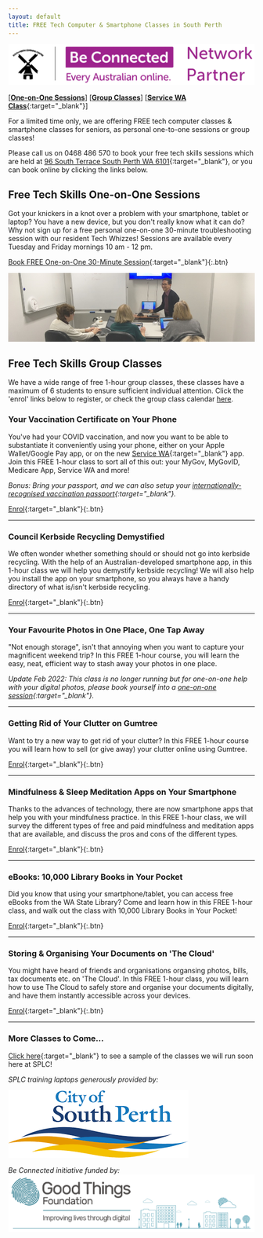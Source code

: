 ```yaml
---
layout: default
title: FREE Tech Computer & Smartphone Classes in South Perth
---
```

<img class="img-responsive" src="img/be_connected_network_partner_logo_1200x200_splc.png">  

[[**One-on-One Sessions**](#one2one)] [[**Group Classes**](#group)] [[**Service WA Class**](https://docs.google.com/forms/d/e/1FAIpQLSf1BWKNcViD4-tdzi4b4cIvrHCW6SW9B87VjcjOoB5lfhzkew/viewform){:target="_blank"}]

For a limited time only, we are offering FREE tech computer classes & smartphone classes for seniors, as personal one-to-one sessions or group classes!

Please call us on 0468 486 570 to book your free tech skills sessions which are held at [96 South Terrace South Perth WA 6101](https://goo.gl/maps/J9iKy2qk9turcHnW6){:target="_blank"}, or you can book online by clicking the links below.

## <a name="one2one"></a> Free Tech Skills One-on-One Sessions
Got your knickers in a knot over a problem with your smartphone, tablet or laptop? You have a new device, but you don't really know what it can do? Why not sign up for a free personal one-on-one 30-minute troubleshooting session with our resident Tech Whizzes! Sessions are available every Tuesday and Friday mornings 10 am - 12 pm.

[Book FREE One-on-One 30-Minute Session](https://calendly.com/splc-beconnected/digital-skills){:target="_blank"}{:.btn}

<img class="img-responsive" src="img/gumtree.jpg">

## <a name="group"></a>Free Tech Skills Group Classes

We have a wide range of free 1-hour group classes, these classes have a maximum of 6 students to ensure sufficient individual attention. Click the 'enrol' links below to register, or check the group class calendar [here](/calendar).

### Your Vaccination Certificate on Your Phone
You've had your COVID vaccination, and now you want to be able to substantiate it conveniently using your phone, either on your Apple Wallet/Google Pay app, or on the new [Service WA](https://www.wa.gov.au/organisation/government-of-western-australia/servicewa-mobile-app){:target="_blank"} app. Join this FREE 1-hour class to sort all of this out: your MyGov, MyGovID, Medicare App, Service WA and more!

*Bonus: Bring your passport, and we can also setup your [internationally-recognised vaccination passport](https://www.abc.net.au/news/2021-10-19/international-covid-vaccine-certificate-passport/100548596){:target="_blank"}.*

[Enrol](https://docs.google.com/forms/d/e/1FAIpQLSf1BWKNcViD4-tdzi4b4cIvrHCW6SW9B87VjcjOoB5lfhzkew/viewform?usp=sf_link){:target="_blank"}{:.btn}

---

### Council Kerbside Recycling Demystified
We often wonder whether something should or should not go into kerbside recycling. With the help of an Australian-developed smartphone app, in this 1-hour class we will help you demystify kerbside recycling! We will also help you install the app on your smartphone, so you always have a handy directory of what is/isn't kerbside recycling.

[Enrol](https://classmanager.com.au/cbin/admin.php?Action=courses&single_course_id=1573&organisation_name=splc&from=org_home){:target="_blank"}{:.btn}

---

### Your Favourite Photos in One Place, One Tap Away
"Not enough storage", isn't that annoying when you want to capture your magnificent weekend trip? In this FREE 1-hour course, you will learn the easy, neat, efficient way to stash away your photos in one place.

*Update Feb 2022: This class is no longer running but for one-on-one help with your digital photos, please book yourself into a [one-on-one session](https://calendly.com/splc-beconnected/digital-skills){:target="_blank"}.*

---

### Getting Rid of Your Clutter on Gumtree
Want to try a new way to get rid of your clutter? In this FREE 1-hour course you will learn how to sell (or give away) your clutter online using Gumtree.

[Enrol](https://docs.google.com/forms/d/e/1FAIpQLSdyHjk8QBYIBm1QFgm4XSpf65_OK3405PxJqzzzOzbxTPqOCg/viewform?usp=sf_link){:target="_blank"}{:.btn}

---

### Mindfulness & Sleep Meditation Apps on Your Smartphone  
Thanks to the advances of technology, there are now smartphone apps that help you with your mindfulness practice. In this FREE 1-hour class, we will survey the different types of free and paid mindfulness and meditation apps that are available, and discuss the pros and cons of the different types.  

[Enrol](https://docs.google.com/forms/d/e/1FAIpQLSefAmOFvI0nJ5ihJ_CqhZK8L-0aRPkAv-VZcViMdQjFHHLL-Q/viewform?usp=sf_link){:target="_blank"}{:.btn}

---

### eBooks: 10,000 Library Books in Your Pocket
Did you know that using your smartphone/tablet, you can access free eBooks from the WA State Library? Come and learn how in this FREE 1-hour class, and walk out the class with 10,000 Library Books in Your Pocket!

[Enrol](https://docs.google.com/forms/d/e/1FAIpQLSfRKA_0ElcFoU61C2OPpSJusj9fwhUGEndnyfNAM2Et8w-4bQ/viewform?usp=sf_link){:target="_blank"}{:.btn}

---

### Storing & Organising Your Documents on 'The Cloud'
You might have heard of friends and organisations organsing photos, bills, tax documents etc. on 'The Cloud'. In this FREE 1-hour class, you will learn how to use The Cloud to safely store and organise your documents digitally, and have them instantly accessible across your devices.

[Enrol](https://docs.google.com/forms/d/e/1FAIpQLSeXbnOrW7EySrPLQTJG4h6HvVXRngaP_imj1RzqzAvdgcSbBA/viewform?usp=sf_link){:target="_blank"}{:.btn}

---

### More Classes to Come...
[Click here](https://splc.org.au/about/blog/8-blog/20-splc-beconnected-course-survey-results){:target="_blank"} to see a sample of the classes we will run soon here at SPLC!

*SPLC training laptops generously provided by:*  
  
<img class="img-responsive" src="img/logo_cosp.png">

*Be Connected initiative funded by:*  
<img class="img-responsive" src="img/goodthingsfoundationlogocrop.png">
